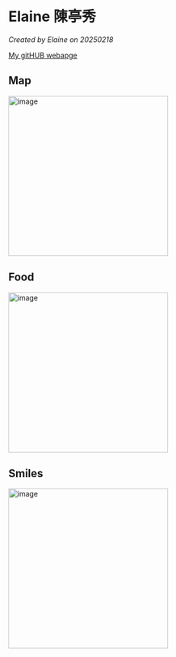 
# Elaine 陳亭秀

*Created by Elaine on 20250218*

[My gitHUB webapge](https://github.com/WenC09)


## Map

<img width="316" alt="image" src="https://github.com/user-attachments/assets/f47c3c32-29d0-4ce9-9e03-e7bf39579637" />


## Food

<img width="316" alt="image" src="https://github.com/user-attachments/assets/050004c0-2f36-4463-81cc-8cef8f6d02aa" />

## Smiles

<img width="316" alt="image" src="https://github.com/user-attachments/assets/cb47bcf8-6c52-4903-b0e6-6ffed80d6e3c" />
